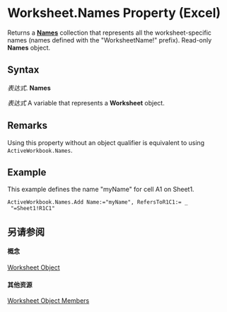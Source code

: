 
# Worksheet.Names Property (Excel)

Returns a  **[Names](ffecf89d-7bae-c470-8e37-608857a9de2a.md)** collection that represents all the worksheet-specific names (names defined with the "WorksheetName!" prefix). Read-only **Names** object.


## Syntax

 _表达式_. **Names**

 _表达式_ A variable that represents a **Worksheet** object.


## Remarks

Using this property without an object qualifier is equivalent to using  `ActiveWorkbook.Names`.


## Example

This example defines the name "myName" for cell A1 on Sheet1.


```
ActiveWorkbook.Names.Add Name:="myName", RefersToR1C1:= _ 
 "=Sheet1!R1C1"
```


## 另请参阅


#### 概念


[Worksheet Object](182b705e-854a-81cc-a4b0-59b942de55ae.md)
#### 其他资源


[Worksheet Object Members](http://msdn.microsoft.com/library/f8c1afea-1a1c-f5e4-37e3-52c434c8c157%28Office.15%29.aspx)